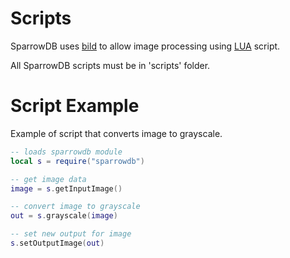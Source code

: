 Scripts
====================
SparrowDB uses [bild](https://github.com/anthonynsimon/bild) to allow image processing using [LUA](github.com/yuin/gopher-lua) script.

All SparrowDB scripts must be in 'scripts' folder.

Script Example
====================
Example of script that converts image to grayscale.


```lua
-- loads sparrowdb module
local s = require("sparrowdb")

-- get image data
image = s.getInputImage()

-- convert image to grayscale
out = s.grayscale(image)

-- set new output for image
s.setOutputImage(out)
```

